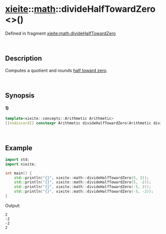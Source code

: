 # [xieite](../../xieite.md)\:\:[math](../../math.md)\:\:divideHalfTowardZero\<\>\(\)
Defined in fragment [xieite:math.divideHalfTowardZero](../../../src/math/divide_half_toward_zero.cpp)

&nbsp;

## Description
Computes a quotient and rounds [half toward zero](https://en.wikipedia.org/wiki/Rounding#Rounding_half_toward_zero).

&nbsp;

## Synopsis
#### 1)
```cpp
template<xieite::concepts::Arithmetic Arithmetic>
[[nodiscard]] constexpr Arithmetic divideHalfTowardZero(Arithmetic dividend, std::common_type_t<Arithmetic> divisor) noexcept;
```

&nbsp;

## Example
```cpp
import std;
import xieite;

int main() {
    std::println("{}", xieite::math::divideHalfTowardZero(5, 2));
    std::println("{}", xieite::math::divideHalfTowardZero(5, -2));
    std::println("{}", xieite::math::divideHalfTowardZero(-5, 2));
    std::println("{}", xieite::math::divideHalfTowardZero(-5, -2));
}
```
Output:
```
2
-2
-2
2
```
